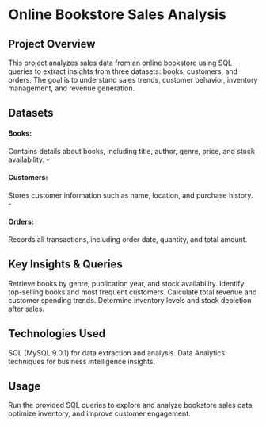 <h1>Online Bookstore Sales Analysis</h1>
<h2>Project Overview</h2>
This project analyzes sales data from an online bookstore using SQL queries to extract insights from three datasets: books, customers, and orders. The goal is to understand sales trends, customer behavior, inventory management, and revenue generation.

<h2>Datasets</h2>
  <h4>Books:</h4> Contains details about books, including title, author, genre, price, and stock availability.
  -<h4>Customers:</h4> Stores customer information such as name, location, and purchase history.
  -<h4>Orders:</h4> Records all transactions, including order date, quantity, and total amount.
     
<h2>Key Insights & Queries</h2>
Retrieve books by genre, publication year, and stock availability.  
Identify top-selling books and most frequent customers.  
Calculate total revenue and customer spending trends.  
Determine inventory levels and stock depletion after sales.  

<h2>Technologies Used</h2>
SQL (MySQL 9.0.1) for data extraction and analysis.  
Data Analytics techniques for business intelligence insights.  

<h2>Usage</h2>
Run the provided SQL queries to explore and analyze bookstore sales data, optimize inventory, and improve customer engagement.
